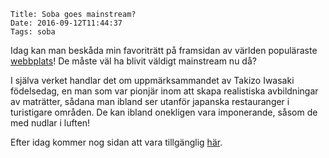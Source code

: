     Title: Soba goes mainstream?
    Date: 2016-09-12T11:44:37
    Tags: soba

Idag kan man beskåda min favoriträtt på framsidan av världen populäraste  [webbplats](http://www.google.se/)! De måste väl ha blivit väldigt mainstream nu då?

<!-- more -->

I själva verket handlar det om uppmärksammandet av Takizo Iwasaki födelsedag, en man som var pionjär inom att skapa realistiska avbildningar av maträtter, sådana man ibland ser utanför japanska restauranger i turistigare områden. De kan ibland onekligen vara imponerande, såsom de med nudlar i luften!

Efter idag kommer nog sidan att vara tillgänglig [här](https://www.google.com/doodles/takizo-iwasakis-121st-birthday).
